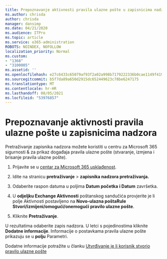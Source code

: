 ```yaml
---
title: Prepoznavanje aktivnosti pravila ulazne pošte u zapisnicima nadzora
ms.author: chrisda
author: chrisda
manager: dansimp
ms.date: 04/21/2020
ms.audience: ITPro
ms.topic: article
ms.service: o365-administration
ROBOTS: NOINDEX, NOFOLLOW
localization_priority: Normal
ms.custom:
- "1368"
- "3100005"
ms.assetid: ''
ms.openlocfilehash: e27c6433c65079af93f2a02a998b7179222336b0cae1149f4196f6fb6558ddac
ms.sourcegitcommit: b5f7da89a650d2915dc652449623c78be6247175
ms.translationtype: MT
ms.contentlocale: hr-HR
ms.lasthandoff: 08/05/2021
ms.locfileid: "53976857"
---
```

# <a name="identify-inbox-rule-activity-in-audit-logs"></a>Prepoznavanje aktivnosti pravila ulazne pošte u zapisnicima nadzora

Pretraživanje zapisnika nadzora možete koristiti u centru za Microsoft 365 sigurnosti & za prikaz događaja pravila ulazne pošte (stvaranje, izmjena i brisanje pravila ulazne pošte).

1. Prijavite se u [centar za Microsoft 365 usklađenost](https://protection.office.com/).

2. Idite na stranicu **pretraživanje**  >  **zapisnika nadzora pretraživanja.**

3. Odaberite raspon datuma u poljima **Datum početka** **i Datum** završetka.

4. U **odjeljku Exchange Aktivnosti** poštanskog sandučića provjerite je li polje Aktivnosti postavljeno na **Novo-ulazna poštaRule Stvori/izmijeni/omogući/onemogući pravilo ulazne pošte**. 

5. Kliknite **Pretraživanje**.

U rezultatima odaberite zapis nadzora. U letci s pojedinostima kliknite **Dodatne informacije**. Informacije o postavkama pravila ulazne pošte prikazuju se u **polju** Parametri.

Dodatne informacije potražite u članku [Utvrđivanje je li korisnik stvorio pravilo ulazne pošte](/office365/securitycompliance/auditing-troubleshooting-scenarios#determining-if-a-user-created-an-inbox-rule)
